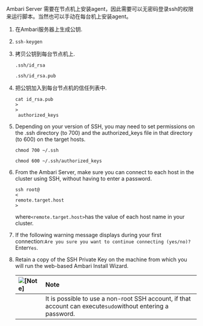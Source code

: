 Ambari Server 需要在节点机上安装agent，因此需要可以无密码登录ssh的权限来运行脚本。当然也可以手动在每台机上安装agent。

1. 在Ambari服务器上生成公钥.

2. ```
   ssh-keygen
   ```
3. 拷贝公钥到每台节点机上.

   ```
   .ssh/id_rsa
   ```

   ```
   .ssh/id_rsa.pub
   ```

4. 把公钥加入到每台节点机的信任列表中.

   ```
   cat id_rsa.pub 
   >
   >
    authorized_keys
   ```

5. Depending on your version of SSH, you may need to set permissions on the .ssh directory \(to 700\) and the authorized\_keys file in that directory \(to 600\) on the target hosts.

   ```
   chmod 700 ~/.ssh
   ```

   ```
   chmod 600 ~/.ssh/authorized_keys
   ```

6. From the Ambari Server, make sure you can connect to each host in the cluster using SSH, without having to enter a password.

   ```
   ssh root@
   <
   remote.target.host
   >
   ```

   where`<remote.target.host>`has the value of each host name in your cluster.

7. If the following warning message displays during your first connection:`Are you sure you want to continue connecting (yes/no)?`Enter`Yes`.

8. Retain a copy of the SSH Private Key on the machine from which you will run the web-based Ambari Install Wizard.

   | ![](https://docs.hortonworks.com/HDPDocuments/Ambari-2.5.0.3/bk_ambari-installation/common/images/admon/note.png "\[Note\]") | Note |
   | :--- | :--- |
   |  | It is possible to use a non-root SSH account, if that account can execute`sudo`without entering a password. |



